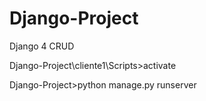 # Django-Project

Django 4 CRUD

Django-Project\cliente1\Scripts>activate

Django-Project>python manage.py runserver